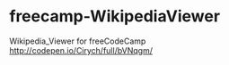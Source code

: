 # freecamp-WikipediaViewer
Wikipedia_Viewer for freeCodeCamp<br>
http://codepen.io/Cirych/full/bVNqgm/

